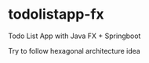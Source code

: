 # todolistapp-fx
Todo List App with Java FX + Springboot


Try to follow hexagonal architecture idea
